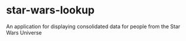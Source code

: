# star-wars-lookup
An application for displaying consolidated data for people from the Star Wars Universe
